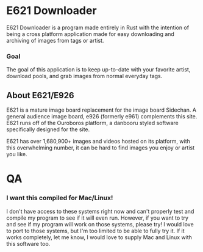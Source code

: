# E621 Downloader

E621 Downloader is a program made entirely in Rust with the intention of being a cross platform application made for easy downloading and archiving of images from tags or artist.

### Goal

The goal of this application is to keep up-to-date with your favorite artist, download pools, and grab images from normal everyday tags.

## About E621/E926

E621 is a mature image board replacement for the image board Sidechan. A general audience image board, e926 (formerly e961) complements this site. E621 runs off of the Ouroboros platform, a danbooru styled software specifically designed for the site.

E621 has over 1,680,900+ images and videos hosted on its platform, with this overwhelming number, it can be hard to find images you enjoy or artist you like.

# QA

### I want this compiled for Mac/Linux!

I don't have access to these systems right now and can't properly test and compile my program to see if it will even run. However, if you want to try and see if my program will work on those systems, please try! I would love to port to those systems, but I'm too limited to be able to fully try it. If it works completely, let me know, I would love to supply Mac and Linux with this software too.
